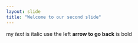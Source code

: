 ```yaml
---
layout: slide
title: "Welcome to our second slide"
---
```

my *text* is italic
use the left **arrow to go back** is bold 
